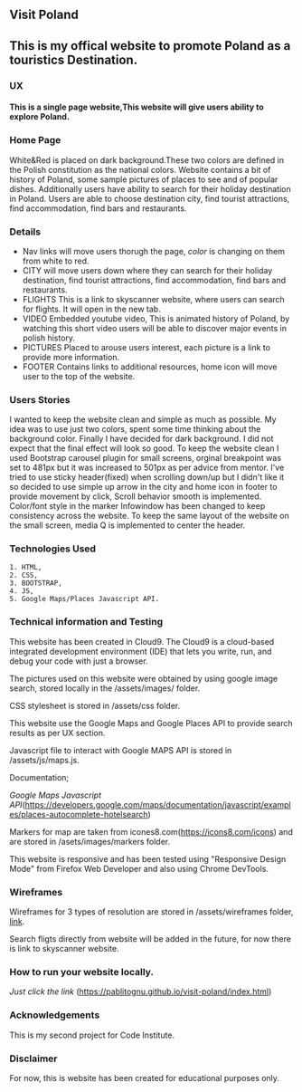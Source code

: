 ## Visit Poland

## This is my offical website to promote Poland as a touristics Destination. ##


### UX

#### This is a single page website,This website will give users ability to explore Poland.



### Home Page 

White&Red is placed on dark background.These two colors are defined in the Polish constitution as the national colors.
Website contains a bit of history of Poland, some sample pictures of places to see and of popular dishes. 
Additionally users have ability to search for their holiday destination in Poland. 
Users are able to choose destination city, find tourist attractions, find accommodation, find bars and restaurants.

### Details

* Nav links will move users thorugh the page, *color* is changing on them from white to red.
* CITY will move users down where they can search for their holiday destination, find tourist attractions, find accommodation, find bars and restaurants.
* FLIGHTS This is a link to skyscanner website, where users can search for flights. It will open in the new tab.
* VIDEO Embedded youtube video, This is animated history of Poland, by watching this short video users will be able to discover major events in polish history. 
* PICTURES Placed to arouse users interest, each picture is a link to provide more information.
* FOOTER Contains links to additional resources, home icon will move user to the top of the website. 

### Users Stories

I wanted to keep the website clean and simple as much as possible. My idea was to use just two colors, spent some time thinking about the background color. Finally I have decided for dark background.
I did not expect that the final effect will look so good. To keep the website clean I used Bootstrap carousel plugin for small screens, orginal breakpoint was set to 481px but it was increased to 501px as per advice from mentor.
I've tried to use sticky header(fixed) when scrolling down/up but I didn't like it so decided to use simple up arrow in the city and home icon in footer to provide movement by click, Scroll behavior smooth is implemented.
Color/font style in the marker Infowindow has been changed to keep consistency across the website.
To keep the same layout of the website on the small screen, media Q is implemented to center the header.

### Technologies Used

    1. HTML,
    2. CSS,
    3. BOOTSTRAP,
    4. JS,
    5. Google Maps/Places Javascript API.
    
### Technical information and Testing

This website has been created in Cloud9. The Cloud9 is a cloud-based integrated development environment (IDE) that lets you write, run, and debug your code with just a browser.

The pictures used on this website were obtained by using google image search, stored locally in the /assets/images/ folder. 

CSS stylesheet is stored in /assets/css folder.

This website use the Google Maps and Google Places API to provide search results as per UX section.

Javascript file to interact with Google MAPS API is stored in /assets/js/maps.js.

Documentation;

*Google Maps Javascript API*(https://developers.google.com/maps/documentation/javascript/examples/places-autocomplete-hotelsearch)

Markers for map are taken from icones8.com(https://icons8.com/icons) and are stored in /asets/images/markers folder.

This website is responsive and has been tested using "Responsive Design Mode" from Firefox Web Developer and also using Chrome DevTools.

### Wireframes

Wireframes for 3 types of resolution are stored in /assets/wireframes folder,  [link](/assets/wireframes). 

Search fligts directly from website will be added in the future, for now there is link to skyscanner website.


### How to run your website locally.

*Just click the link*
(https://pablitognu.github.io/visit-poland/index.html)


### Acknowledgements

This is my second project for Code Institute. 

### Disclaimer

For now, this is website has been created for educational purposes only.